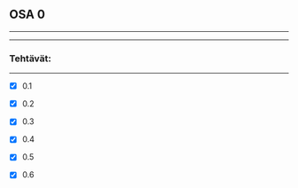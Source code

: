 ## OSA 0
****
****

### Tehtävät:
****

- [x] 0.1 

- [x] 0.2

- [x] 0.3

- [x] 0.4 

- [x] 0.5 

- [x] 0.6
 
